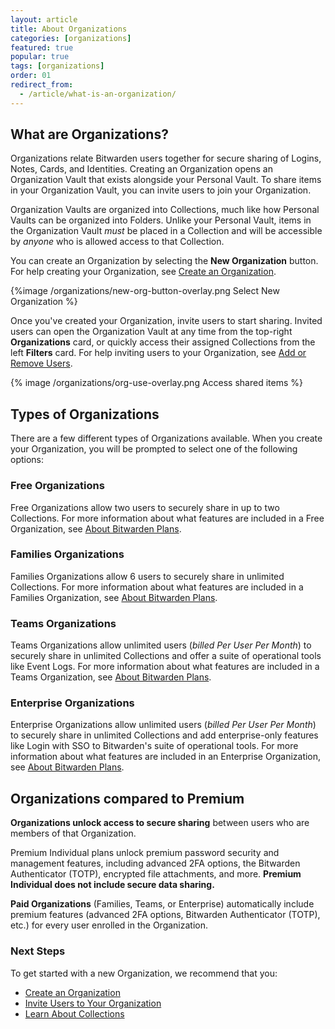 ```yaml
---
layout: article
title: About Organizations
categories: [organizations]
featured: true
popular: true
tags: [organizations]
order: 01
redirect_from:
  - /article/what-is-an-organization/
---
```


## What are Organizations?

Organizations relate Bitwarden users together for secure sharing of Logins, Notes, Cards, and Identities. Creating an Organization opens an Organization Vault that exists alongside your Personal Vault. To share items in your Organization Vault, you can invite users to join your Organization.

Organization Vaults are organized into Collections, much like how Personal Vaults can be organized into Folders. Unlike your Personal Vault, items in the Organization Vault *must* be placed in a Collection and will be accessible by *anyone* who is allowed access to that Collection.

You can create an Organization by selecting the **New Organization** button. For help creating your Organization, see [Create an Organization](https://bitwarden.com/help/article/create-an-organization/).

{%image /organizations/new-org-button-overlay.png Select New Organization %}

Once you've created your Organization, invite users to start sharing. Invited users can open the Organization Vault at any time from the top-right **Organizations** card, or quickly access their assigned Collections from the left **Filters** card. For help inviting users to your Organization, see [Add or Remove Users](https://bitwarden.com/help/article/managing-users/).

{% image /organizations/org-use-overlay.png Access shared items %}

## Types of Organizations

There are a few different types of Organizations available. When you create your Organization, you will be prompted to select one of the following options:

### Free Organizations
Free Organizations allow two users to securely share in up to two Collections. For more information about what features are included in a Free Organization, see [About Bitwarden Plans](https://bitwarden.com/help/article/about-bitwarden-plans/#free-organizations).

### Families Organizations
Families Organizations allow 6 users to securely share in unlimited Collections. For more information about what features are included in a Families Organization, see [About Bitwarden Plans](https://bitwarden.com/help/article/about-bitwarden-plans/#families-organizations).

### Teams Organizations
Teams Organizations allow unlimited users (*billed Per User Per Month*) to securely share in unlimited Collections and offer a suite of operational tools like Event Logs. For more information about what features are included in a Teams Organization, see [About Bitwarden Plans](https://bitwarden.com/help/article/about-bitwarden-plans/#teams-organizations).

### Enterprise Organizations
Enterprise Organizations allow unlimited users (*billed Per User Per Month*) to securely share in unlimited Collections and add enterprise-only features like Login with SSO to Bitwarden's suite of operational tools. For more information about what features are included in an Enterprise Organization, see [About Bitwarden Plans](https://bitwarden.com/help/article/about-bitwarden-plans/#enterprise-organizations).

## Organizations compared to Premium

**Organizations unlock access to secure sharing** between users who are members of that Organization.

Premium Individual plans unlock premium password security and management features, including advanced 2FA options, the Bitwarden Authenticator (TOTP), encrypted file attachments, and more. **Premium Individual does not include secure data sharing.**

**Paid Organizations** (Families, Teams, or Enterprise) automatically include premium features (advanced 2FA options, Bitwarden Authenticator (TOTP), etc.) for every user enrolled in the Organization.

### Next Steps

To get started with a new Organization, we recommend that you:

- [Create an Organization](https://bitwarden.com/help/article/create-an-organization/)
- [Invite Users to Your Organization](https://bitwarden.com/help/article/managing-users/)
- [Learn About Collections](https://bitwarden.com/help/article/about-collections/)
